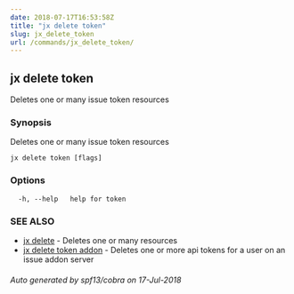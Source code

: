 ```yaml
---
date: 2018-07-17T16:53:58Z
title: "jx delete token"
slug: jx_delete_token
url: /commands/jx_delete_token/
---
```

## jx delete token

Deletes one or many issue token resources

### Synopsis

Deletes one or many issue token resources

```
jx delete token [flags]
```

### Options

```
  -h, --help   help for token
```

### SEE ALSO

* [jx delete](/commands/jx_delete/)	 - Deletes one or many resources
* [jx delete token addon](/commands/jx_delete_token_addon/)	 - Deletes one or more api tokens for a user on an issue addon server

###### Auto generated by spf13/cobra on 17-Jul-2018
